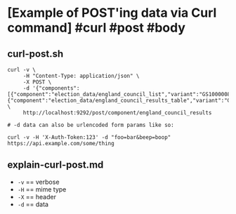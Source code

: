 # [Example of POST'ing data via Curl command] #curl #post #body

## curl-post.sh

```shell
curl -v \
     -H "Content-Type: application/json" \
     -X POST \
     -d '{"components":[{"component":"election_data/england_council_list","variant":"GS1000008"},{"component":"election_data/england_council_results_table","variant":"GS1000008"}]}' \
     http://localhost:9292/post/component/england_council_results
     
# -d data can also be urlencoded form params like so:

curl -v -H 'X-Auth-Token:123' -d "foo=bar&beep=boop" https://api.example.com/some/thing
```

## explain-curl-post.md

- `-v` == verbose
- `-H` == mime type
- `-X` == header
- `-d` == data


